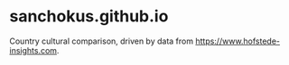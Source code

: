 # sanchokus.github.io
Country cultural comparison, driven by data from https://www.hofstede-insights.com.
